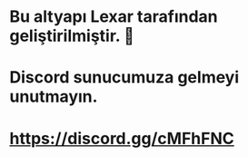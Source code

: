 # Bu altyapı Lexar tarafından geliştirilmiştir. 📀
# Discord sunucumuza gelmeyi unutmayın.
# https://discord.gg/cMFhFNC